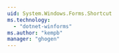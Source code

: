 ```yaml
---
uid: System.Windows.Forms.Shortcut
ms.technology: 
  - "dotnet-winforms"
ms.author: "kempb"
manager: "ghogen"
---
```

